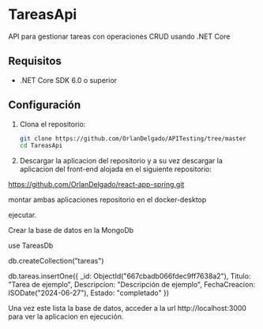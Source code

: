 # TareasApi

API para gestionar tareas con operaciones CRUD usando .NET Core

## Requisitos

- .NET Core SDK 6.0 o superior

## Configuración

1. Clona el repositorio:
   ```bash
   git clone https://github.com/OrlanDelgado/APITesting/tree/master
   cd TareasApi

2. Descargar la aplicacion del repositorio y a su vez descargar la aplicacion del front-end alojada en el siguiente repositorio:

https://github.com/OrlanDelgado/react-app-spring.git

montar ambas aplicaciones repositorio en el docker-desktop

ejecutar.


Crear la base de datos en la MongoDb

use TareasDb

db.createCollection("tareas")

db.tareas.insertOne({ _id: ObjectId("667cbadb066fdec9ff7638a2"), Titulo: "Tarea de ejemplo", Descripcion: "Descripción de ejemplo", FechaCreacion: ISODate("2024-06-27"), Estado: "completado" })


Una vez este lista la base de datos, acceder a la url http://localhost:3000 para ver la aplicacion en ejecución.


